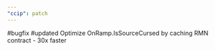 ```yaml
---
"ccip": patch
---
```


#bugfix #updated Optimize OnRamp.IsSourceCursed by caching RMN contract - 30x faster
